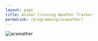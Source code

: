 ```yaml
---
layout: page
title: Animal Crossing Weather Tracker
permalink: /programming/acweather/
---
```

![acweather]({{site.url}}/programming/acweather/acweather.png)
